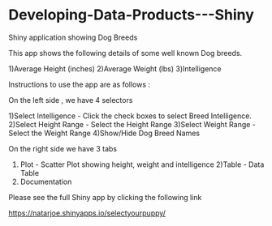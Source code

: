 # Developing-Data-Products---Shiny
Shiny application showing Dog Breeds

This app shows the following details of some well known Dog breeds.

1)Average Height (inches) 
2)Average Weight (lbs) 
3)Intelligence 

Instructions to use the app are as follows :

On the left side , we have 4 selectors 

1)Select Intelligence - Click the check boxes to select Breed Intelligence. 
2)Select Height Range - Select the Height Range 
3)Select Weight Range - Select the Weight Range 
4)Show/Hide Dog Breed Names 

On the right side we have 3 tabs 

1) Plot - Scatter Plot showing height, weight and intelligence 
2)Table - Data Table
3) Documentation 

Please see the full Shiny  app by clicking the following link

https://natarjoe.shinyapps.io/selectyourpuppy/

